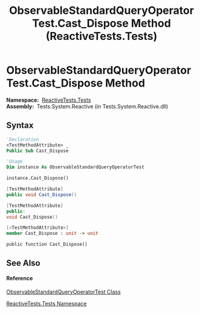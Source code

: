 ﻿---
title: ObservableStandardQueryOperatorTest.Cast_Dispose Method  (ReactiveTests.Tests)
TOCTitle: Cast_Dispose Method
ms:assetid: M:ReactiveTests.Tests.ObservableStandardQueryOperatorTest.Cast_Dispose
ms:mtpsurl: https://msdn.microsoft.com/en-us/library/reactivetests.tests.observablestandardqueryoperatortest.cast_dispose(v=VS.103)
ms:contentKeyID: 36618927
ms.date: 06/28/2011
mtps_version: v=VS.103
f1_keywords:
- ReactiveTests.Tests.ObservableStandardQueryOperatorTest.Cast_Dispose
dev_langs:
- CSharp
- JScript
- VB
- FSharp
- c++
---

# ObservableStandardQueryOperatorTest.Cast\_Dispose Method

**Namespace:**  [ReactiveTests.Tests](hh289046\(v=vs.103\).md)  
**Assembly:**  Tests.System.Reactive (in Tests.System.Reactive.dll)

## Syntax

``` vb
'Declaration
<TestMethodAttribute> _
Public Sub Cast_Dispose
```

``` vb
'Usage
Dim instance As ObservableStandardQueryOperatorTest

instance.Cast_Dispose()
```

``` csharp
[TestMethodAttribute]
public void Cast_Dispose()
```

``` c++
[TestMethodAttribute]
public:
void Cast_Dispose()
```

``` fsharp
[<TestMethodAttribute>]
member Cast_Dispose : unit -> unit 
```

``` jscript
public function Cast_Dispose()
```

## See Also

#### Reference

[ObservableStandardQueryOperatorTest Class](hh288944\(v=vs.103\).md)

[ReactiveTests.Tests Namespace](hh289046\(v=vs.103\).md)

